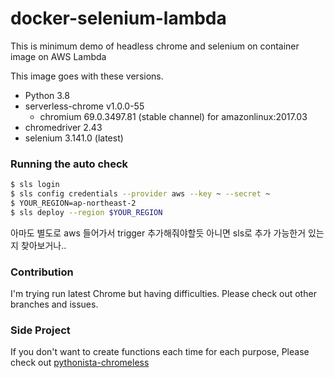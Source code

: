 # docker-selenium-lambda

This is minimum demo of headless chrome and selenium on container image on AWS Lambda

This image goes with these versions.

- Python 3.8
- serverless-chrome v1.0.0-55
  - chromium 69.0.3497.81 (stable channel) for amazonlinux:2017.03
- chromedriver 2.43
- selenium 3.141.0 (latest)

### Running the auto check

```bash
$ sls login
$ sls config credentials --provider aws --key ~ --secret ~
$ YOUR_REGION=ap-northeast-2
$ sls deploy --region $YOUR_REGION
```

아마도 별도로 aws 들어가서 trigger 추가해줘야할듯
아니면 sls로 추가 가능한거 있는지 찾아보거나..

### Contribution

I'm trying run latest Chrome but having difficulties. Please check out other branches and issues.

### Side Project

If you don't want to create functions each time for each purpose, Please check out [pythonista-chromeless](https://github.com/umihico/pythonista-chromeless)
